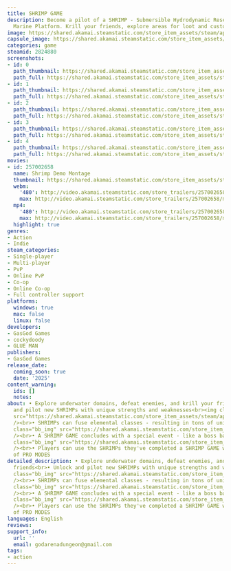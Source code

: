 ```yaml
---
title: SHRIMP GAME
description: Become a pilot of a SHRIMP - Submersible Hydrodynamic Research Integrated
  Marine Platform. Krill your friends, explore areas for loot and customize your SHRIMP!
image: https://shared.akamai.steamstatic.com/store_item_assets/steam/apps/2824880/header.jpg?t=1721681894
capsule_image: https://shared.akamai.steamstatic.com/store_item_assets/steam/apps/2824880/capsule_231x87.jpg?t=1721681894
categories: game
steamid: 2824880
screenshots:
- id: 0
  path_thumbnail: https://shared.akamai.steamstatic.com/store_item_assets/steam/apps/2824880/ss_998c5bb5924514618ed276cbf6467fcd608359a5.600x338.jpg?t=1721681894
  path_full: https://shared.akamai.steamstatic.com/store_item_assets/steam/apps/2824880/ss_998c5bb5924514618ed276cbf6467fcd608359a5.1920x1080.jpg?t=1721681894
- id: 1
  path_thumbnail: https://shared.akamai.steamstatic.com/store_item_assets/steam/apps/2824880/ss_c7fd3c149c914f40c4b3c9e6d7c9e835950020fa.600x338.jpg?t=1721681894
  path_full: https://shared.akamai.steamstatic.com/store_item_assets/steam/apps/2824880/ss_c7fd3c149c914f40c4b3c9e6d7c9e835950020fa.1920x1080.jpg?t=1721681894
- id: 2
  path_thumbnail: https://shared.akamai.steamstatic.com/store_item_assets/steam/apps/2824880/ss_7ad56fbee581da82db3b551e1290cace42c16ab7.600x338.jpg?t=1721681894
  path_full: https://shared.akamai.steamstatic.com/store_item_assets/steam/apps/2824880/ss_7ad56fbee581da82db3b551e1290cace42c16ab7.1920x1080.jpg?t=1721681894
- id: 3
  path_thumbnail: https://shared.akamai.steamstatic.com/store_item_assets/steam/apps/2824880/ss_a8abcb35cd44ae80e65cafcdb02e2fa839775474.600x338.jpg?t=1721681894
  path_full: https://shared.akamai.steamstatic.com/store_item_assets/steam/apps/2824880/ss_a8abcb35cd44ae80e65cafcdb02e2fa839775474.1920x1080.jpg?t=1721681894
- id: 4
  path_thumbnail: https://shared.akamai.steamstatic.com/store_item_assets/steam/apps/2824880/ss_a0774018f27c4f7ce214a9a82cb8ca9f0194195f.600x338.jpg?t=1721681894
  path_full: https://shared.akamai.steamstatic.com/store_item_assets/steam/apps/2824880/ss_a0774018f27c4f7ce214a9a82cb8ca9f0194195f.1920x1080.jpg?t=1721681894
movies:
- id: 257002658
  name: Shrimp Demo Montage
  thumbnail: https://shared.akamai.steamstatic.com/store_item_assets/steam/apps/257002658/movie.293x165.jpg?t=1721167451
  webm:
    '480': http://video.akamai.steamstatic.com/store_trailers/257002658/movie480_vp9.webm?t=1721167451
    max: http://video.akamai.steamstatic.com/store_trailers/257002658/movie_max_vp9.webm?t=1721167451
  mp4:
    '480': http://video.akamai.steamstatic.com/store_trailers/257002658/movie480.mp4?t=1721167451
    max: http://video.akamai.steamstatic.com/store_trailers/257002658/movie_max.mp4?t=1721167451
  highlight: true
genres:
- Action
- Indie
steam_categories:
- Single-player
- Multi-player
- PvP
- Online PvP
- Co-op
- Online Co-op
- Full controller support
platforms:
  windows: true
  mac: false
  linux: false
developers:
- GasGod Games
- cockydoody
- GLUE MAN
publishers:
- GasGod Games
release_date:
  coming_soon: true
  date: '2025'
content_warning:
  ids: []
  notes:
about: • Explore underwater domains, defeat enemies, and krill your friends<br>• Unlock
  and pilot new SHRIMPs with unique strengths and weaknesses<br><img class="bb_img"
  src="https://shared.akamai.steamstatic.com/store_item_assets/steam/apps/2824880/extras/shrimpgif.gif?t=1721681894"
  /><br>• SHRIMPs can fuse elemental classes - resulting in tons of unique abilities!<br><img
  class="bb_img" src="https://shared.akamai.steamstatic.com/store_item_assets/steam/apps/2824880/extras/ults.png?t=1721681894"
  /><br>• A SHRIMP GAME concludes with a special event - like a boss battle!<br><img
  class="bb_img" src="https://shared.akamai.steamstatic.com/store_item_assets/steam/apps/2824880/extras/boss.png?t=1721681894"
  /><br>• Players can use the SHRIMPs they've completed a SHRIMP GAME with in a variety
  of PRO MODES
detailed_description: • Explore underwater domains, defeat enemies, and krill your
  friends<br>• Unlock and pilot new SHRIMPs with unique strengths and weaknesses<br><img
  class="bb_img" src="https://shared.akamai.steamstatic.com/store_item_assets/steam/apps/2824880/extras/shrimpgif.gif?t=1721681894"
  /><br>• SHRIMPs can fuse elemental classes - resulting in tons of unique abilities!<br><img
  class="bb_img" src="https://shared.akamai.steamstatic.com/store_item_assets/steam/apps/2824880/extras/ults.png?t=1721681894"
  /><br>• A SHRIMP GAME concludes with a special event - like a boss battle!<br><img
  class="bb_img" src="https://shared.akamai.steamstatic.com/store_item_assets/steam/apps/2824880/extras/boss.png?t=1721681894"
  /><br>• Players can use the SHRIMPs they've completed a SHRIMP GAME with in a variety
  of PRO MODES
languages: English
reviews:
support_info:
  url: ''
  email: godarenadungeon@gmail.com
tags:
- action
---
```


